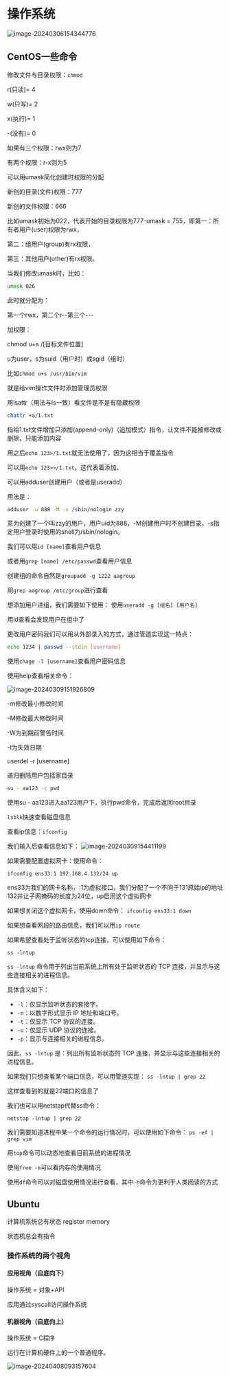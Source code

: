 # 操作系统 

![image-20240306154344776](https://cdn.jsdelivr.net/gh/Zeratuli/Image@main/img/202403061544699.png)

## CentOS一些命令

修改文件与目录权限：`chmod` 

r(只读)= 4

w(只写)= 2

x(执行)= 1

-(没有)= 0

如果有三个权限：rwx则为7

有两个权限：r-x则为5

可以用umask简化创建时权限的分配

新创的目录(文件)权限：777

新创的文件权限：666

比如umask初始为022，代表开始的目录权限为777-umask = 755，即第一：所有者用户(user)权限为rwx，

第二：组用户(group)有rx权限，

第三：其他用户(other)有rx权限。

当我们修改umask时，比如：

```bash
umask 026
```

此时就分配为：

第一个rwx，第二个r--第三个---

加权限：

chmod u+s /[目标文件位置]

u为user，s为suid（用户时）或sgid（组时）

比如`chmod u+s /usr/bin/vim`

就是给vim操作文件时添加管理员权限

用lsattr（用法与ls一致）看文件是不是有隐藏权限

```bash
chattr +a/1.txt
```

指给1.txt文件增加只添加(append-only)（追加模式）指令，让文件不能被修改或删除，只能添加内容

用之后`echo 123>/1.txt`就无法使用了，因为这相当于覆盖指令

可以用`echo 123>>/1.txt`，这代表着添加。



可以用adduser创建用户（或者是useradd）

用法是：

```bash
adduser -u 888 -M -s /sbin/nologin zzy
```



意为创建了一个叫zzy的用户，用户uid为888，-M创建用户时不创建目录，-s指定用户登录时使用的shell为/sbin/nologin。

我们可以用`id [name]`查看用户信息

或者用`grep [name] /etc/passwd`查看用户信息

创建组的命令自然是`groupadd -g 1222 aagroup`

用`grep aagroup /etc/group`进行查看

想添加用户进组，我们需要如下使用：
使用`useradd -g [组名] [用户名]`

用id查看会发现用户在组中了

更改用户密码我们可以用从外部录入的方式，通过管道实现这一特点：

```bash
echo 1234 | passwd --stdin [username] 
```

使用`chage -l [username]`查看用户密码信息

使用help查看相关命令：

![image-20240309151926809](C:\Users\54219\AppData\Roaming\Typora\typora-user-images\image-20240309151926809.png)

-m修改最小修改时间

-M修改最大修改时间

-W为到期前警告时间

-I为失效日期



userdel -r [username]

递归删除用户包括家目录

```bash
su - aa123 -c pwd
```

使用su - aa123进入aa123用户下，执行pwd命令，完成后返回root目录



`lsblk`快速查看磁盘信息



查看ip信息：`ifconfig`

我们输入后查看信息如下：
![image-20240309154411199](C:\Users\54219\AppData\Roaming\Typora\typora-user-images\image-20240309154411199.png)

如果需要配置虚拟网卡：使用命令：

`ifconfig ens33:1 192.168.4.132/24 up`

ens33为我们的网卡名称，:1为虚拟接口，我们分配了一个不同于131原始ip的地址132并让子网掩码的长度为24位，up启用这个虚拟网卡

如果想关闭这个虚拟网卡，使用down命令：
`ifconfig ens33:1 down`

如果想查看网段的路由信息，我们可以用`ip route`

如果希望查看处于监听状态的tcp连接，可以使用如下命令：

`ss -lntup`

`ss -lntup` 命令用于列出当前系统上所有处于监听状态的 TCP 连接，并显示与这些连接相关的进程信息。

具体含义如下：

- `-l`：仅显示监听状态的套接字。
- `-n`：以数字形式显示 IP 地址和端口号。
- `-t`：仅显示 TCP 协议的连接。
- `-u`：仅显示 UDP 协议的连接。
- `-p`：显示与连接相关的进程信息。

因此，`ss -lntup` 是：列出所有监听状态的 TCP 连接，并显示与这些连接相关的进程信息。

如果我们只想查看某个端口信息，可以用管道实现：
`ss -lntup | grep 22`

这样查看到的就是22端口的信息了

我们也可以用netstap代替ss命令：

`netstap -lntup | grep 22`



我们需要知道进程中某一个命令的运行情况时，可以使用如下命令：
`ps -ef | grep vim`

用`top`命令可以动态地查看目前系统的进程情况

使用`free -m`可以看内存的使用情况

使用`df`命令可以对磁盘使用情况进行查看，其中`-h`命令为更利于人类阅读的方式

## Ubuntu



计算机系统总有状态 register memory

状态机总会有指令

### 操作系统的两个视角

#### 应用视角（自底向下）

操作系统 = 对象+API

应用通过syscall访问操作系统

#### 机器视角（自底向上）

操作系统 = C程序

运行在计算机硬件上的一个普通程序。



![image-20240408093157604](C:\Users\54219\AppData\Roaming\Typora\typora-user-images\image-20240408093157604.png)
